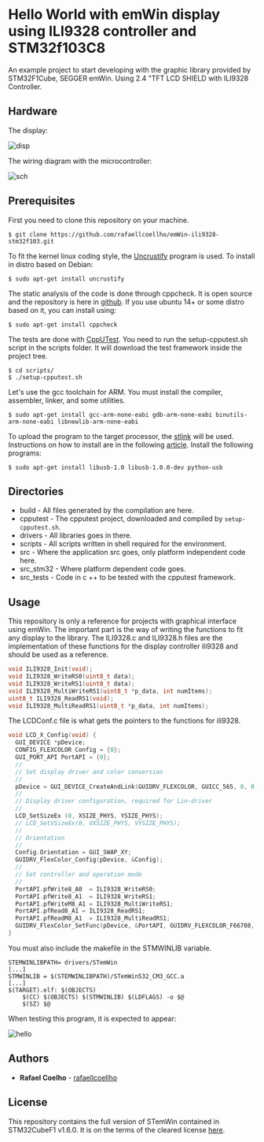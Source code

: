 # Hello World with emWin display using ILI9328 controller and STM32f103C8

An example project to start developing with the graphic library provided by
STM32F1Cube, SEGGER emWin. Using 2.4 "TFT LCD SHIELD with ILI9328 Controller.

## Hardware

The display:

![disp](https://github.com/rafaellcoellho/emWin-ili9328-stm32f103/blob/master/docs/display.jpg "display")


The wiring diagram with the microcontroller:

![sch](https://github.com/rafaellcoellho/emWin-ili9328-stm32f103/blob/master/docs/sch.png "sch")

## Prerequisites

First you need to clone this repository on your machine.

```
$ git clone https://github.com/rafaellcoellho/emWin-ili9328-stm32f103.git
```

To fit the kernel linux coding style, the
[Uncrustify](https://github.com/uncrustify/uncrustify) program is used. To
install in distro based on Debian:

```
$ sudo apt-get install uncrustify
```

The static analysis of the code is done through cppcheck. It is open source and
the repository is here in [github](https://github.com/danmar/cppcheck). If you
use ubuntu 14+ or some distro based on it, you can install using:

```
$ sudo apt-get install cppcheck
```

The tests are done with [CppUTest](https://github.com/cpputest/cpputest). You
need to run the setup-cpputest.sh script in the scripts folder. It will
download the test framework inside the project tree.

```
$ cd scripts/
$ ./setup-cpputest.sh
```
Let's use the gcc toolchain for ARM. You must install the compiler, assembler,
linker, and some utilities.

```
$ sudo apt-get install gcc-arm-none-eabi gdb-arm-none-eabi binutils-arm-none-eabi libnewlib-arm-none-eabi
```

To upload the program to the target processor, the
[stlink](https://github.com/texane/stlink) will be used. Instructions on how to
install are in the following
[article](https://github.com/texane/stlink/blob/master/doc/compiling.md).
Install the following programs:

```
$ sudo apt-get install libusb-1.0 libusb-1.0.0-dev python-usb
```

## Directories

- build - All files generated by the compilation are here.
- cpputest - The cpputest project, downloaded and compiled by
`setup-cpputest.sh`.
- drivers - All libraries goes in there.
- scripts - All scripts written in shell required for the environment.
- src - Where the application src goes, only platform independent code here.
- src_stm32 - Where platform dependent code goes.
- src_tests - Code in c ++ to be tested with the cpputest framework.

## Usage

This repository is only a reference for projects with graphical interface using
emWin. The important part is the way of writing the functions to fit any
display to the library. The ILI9328.c and ILI9328.h files are the
implementation of these functions for the display controller ili9328 and
should be used as a reference.

```C
void ILI9328_Init(void);
void ILI9328_WriteRS0(uint8_t data);
void ILI9328_WriteRS1(uint8_t data);
void ILI9328_MultiWriteRS1(uint8_t *p_data, int numItems);
uint8_t ILI9328_ReadRS1(void);
void ILI9328_MultiReadRS1(uint8_t *p_data, int numItems);
```

The LCDConf.c file is what gets the pointers to the functions for ili9328.

```C
void LCD_X_Config(void) {
  GUI_DEVICE *pDevice;
  CONFIG_FLEXCOLOR Config = {0};
  GUI_PORT_API PortAPI = {0};
  //
  // Set display driver and color conversion
  //
  pDevice = GUI_DEVICE_CreateAndLink(GUIDRV_FLEXCOLOR, GUICC_565, 0, 0);
  //
  // Display driver configuration, required for Lin-driver
  //
  LCD_SetSizeEx (0, XSIZE_PHYS, YSIZE_PHYS);
  // LCD_SetVSizeEx(0, VXSIZE_PHYS, VYSIZE_PHYS);
  //
  // Orientation
  //
  Config.Orientation = GUI_SWAP_XY;
  GUIDRV_FlexColor_Config(pDevice, &Config);
  //
  // Set controller and operation mode
  //
  PortAPI.pfWrite8_A0  = ILI9328_WriteRS0;
  PortAPI.pfWrite8_A1  = ILI9328_WriteRS1;
  PortAPI.pfWriteM8_A1 = ILI9328_MultiWriteRS1;
  PortAPI.pfRead8_A1 = ILI9328_ReadRS1;
  PortAPI.pfReadM8_A1  = ILI9328_MultiReadRS1;
  GUIDRV_FlexColor_SetFunc(pDevice, &PortAPI, GUIDRV_FLEXCOLOR_F66708, GUIDRV_FLEXCOLOR_M16C0B8);
}
```

You must also include the makefile in the STMWINLIB variable.

```shell
STEMWINLIBPATH= drivers/STemWin
[...]
STMWINLIB = $(STEMWINLIBPATH)/STemWin532_CM3_GCC.a
[...]
$(TARGET).elf: $(OBJECTS)
	$(CC) $(OBJECTS) $(STMWINLIB) $(LDFLAGS) -o $@
	$(SZ) $@
```

When testing this program, it is expected to appear:

![hello](https://github.com/rafaellcoellho/emWin-ili9328-stm32f103/blob/master/docs/P_20180129_111951.jpg "hello world")

## Authors

* **Rafael Coelho** - [rafaellcoellho](https://github.com/rafaellcoellho)

## License

This repository contains the full version of STemWin contained in STM32CubeF1
v1.6.0. It is on the terms of the cleared license
[here](http://www.st.com/content/st_com/en/products/embedded-software/mcus-embedded-software/stm32-embedded-software/stm32cube-mcu-packages/stm32cubef1.html).
